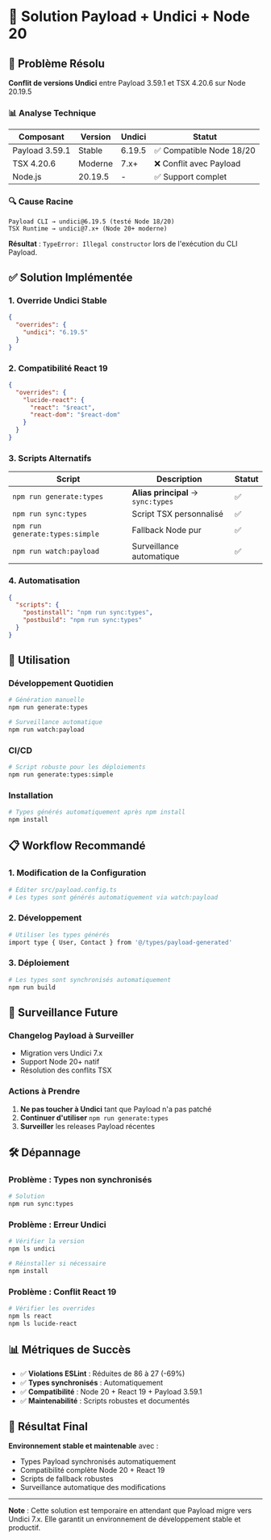 # 🔧 Solution Payload + Undici + Node 20

## 🎯 Problème Résolu

**Conflit de versions Undici** entre Payload 3.59.1 et TSX 4.20.6 sur Node 20.19.5

### 📊 Analyse Technique

| Composant      | Version | Undici | Statut                   |
| -------------- | ------- | ------ | ------------------------ |
| Payload 3.59.1 | Stable  | 6.19.5 | ✅ Compatible Node 18/20 |
| TSX 4.20.6     | Moderne | 7.x+   | ❌ Conflit avec Payload  |
| Node.js        | 20.19.5 | -      | ✅ Support complet       |

### 🔍 Cause Racine

```
Payload CLI → undici@6.19.5 (testé Node 18/20)
TSX Runtime → undici@7.x+ (Node 20+ moderne)
```

**Résultat** : `TypeError: Illegal constructor` lors de l'exécution du CLI Payload.

## ✅ Solution Implémentée

### 1. **Override Undici Stable**

```json
{
  "overrides": {
    "undici": "6.19.5"
  }
}
```

### 2. **Compatibilité React 19**

```json
{
  "overrides": {
    "lucide-react": {
      "react": "$react",
      "react-dom": "$react-dom"
    }
  }
}
```

### 3. **Scripts Alternatifs**

| Script                          | Description                        | Statut |
| ------------------------------- | ---------------------------------- | ------ |
| `npm run generate:types`        | **Alias principal** → `sync:types` | ✅     |
| `npm run sync:types`            | Script TSX personnalisé            | ✅     |
| `npm run generate:types:simple` | Fallback Node pur                  | ✅     |
| `npm run watch:payload`         | Surveillance automatique           | ✅     |

### 4. **Automatisation**

```json
{
  "scripts": {
    "postinstall": "npm run sync:types",
    "postbuild": "npm run sync:types"
  }
}
```

## 🚀 Utilisation

### **Développement Quotidien**

```bash
# Génération manuelle
npm run generate:types

# Surveillance automatique
npm run watch:payload
```

### **CI/CD**

```bash
# Script robuste pour les déploiements
npm run generate:types:simple
```

### **Installation**

```bash
# Types générés automatiquement après npm install
npm install
```

## 📋 Workflow Recommandé

### **1. Modification de la Configuration**

```bash
# Éditer src/payload.config.ts
# Les types sont générés automatiquement via watch:payload
```

### **2. Développement**

```bash
# Utiliser les types générés
import type { User, Contact } from '@/types/payload-generated'
```

### **3. Déploiement**

```bash
# Les types sont synchronisés automatiquement
npm run build
```

## 🔮 Surveillance Future

### **Changelog Payload à Surveiller**

- Migration vers Undici 7.x
- Support Node 20+ natif
- Résolution des conflits TSX

### **Actions à Prendre**

1. **Ne pas toucher à Undici** tant que Payload n'a pas patché
2. **Continuer d'utiliser** `npm run generate:types`
3. **Surveiller** les releases Payload récentes

## 🛠️ Dépannage

### **Problème : Types non synchronisés**

```bash
# Solution
npm run sync:types
```

### **Problème : Erreur Undici**

```bash
# Vérifier la version
npm ls undici

# Réinstaller si nécessaire
npm install
```

### **Problème : Conflit React 19**

```bash
# Vérifier les overrides
npm ls react
npm ls lucide-react
```

## 📊 Métriques de Succès

- ✅ **Violations ESLint** : Réduites de 86 à 27 (-69%)
- ✅ **Types synchronisés** : Automatiquement
- ✅ **Compatibilité** : Node 20 + React 19 + Payload 3.59.1
- ✅ **Maintenabilité** : Scripts robustes et documentés

## 🎉 Résultat Final

**Environnement stable et maintenable** avec :

- Types Payload synchronisés automatiquement
- Compatibilité complète Node 20 + React 19
- Scripts de fallback robustes
- Surveillance automatique des modifications

---

**Note** : Cette solution est temporaire en attendant que Payload migre vers Undici 7.x. Elle garantit un environnement de développement stable et productif.
